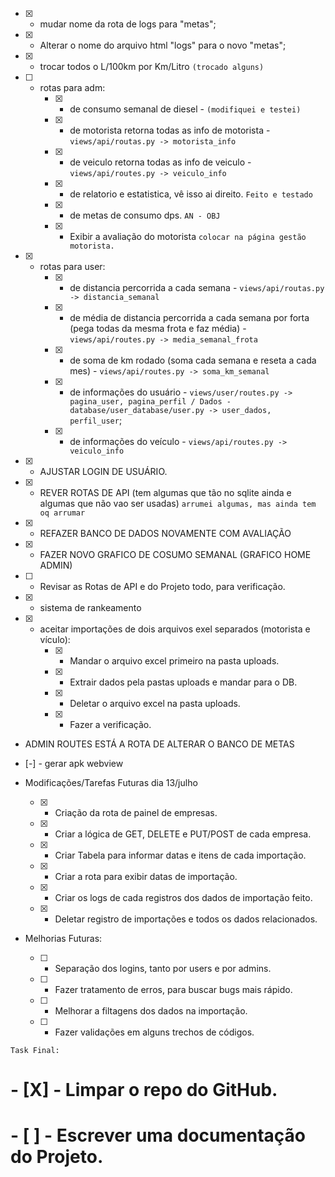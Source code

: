 
- [X] - mudar nome da rota de logs para "metas";
- [X] - Alterar o nome do arquivo html "logs" para o novo "metas";

- [X] - trocar todos o L/100km por Km/Litro `(trocado alguns)`

- [ ] - rotas para adm:
	* [x] - de consumo semanal de diesel - `(modifiquei e testei)`
	* [X] - de motorista retorna todas as info de motorista - `views/api/routas.py -> motorista_info`
	* [X] - de veiculo retorna todas as info de veiculo - `views/api/routes.py -> veiculo_info`
	* [X] - de relatorio e estatistica, vê isso ai direito. `Feito e testado`
	* [X] - de metas de consumo dps. `AN - OBJ`
	* [X] - Exibir a avaliação do motorista `colocar na página gestão motorista.`

- [X] - rotas para user:
	* [X] - de distancia percorrida a cada semana - `views/api/routas.py -> distancia_semanal`  
	* [X] - de média de distancia percorrida a cada semana por forta (pega todas da mesma frota e faz média) - `views/api/routes.py -> media_semanal_frota`
	* [X] - de soma de km rodado (soma cada semana e reseta a cada mes) - `views/api/routes.py -> soma_km_semanal`
	* [X] - de informações do usuário - `views/user/routes.py -> pagina_user, pagina_perfil / Dados - database/user_database/user.py -> user_dados, perfil_user`;
	* [X] - de informações do veículo - `views/api/routes.py -> veiculo_info`

- [X] - AJUSTAR LOGIN DE USUÁRIO.

- [X] - REVER ROTAS DE API (tem algumas que tão no sqlite ainda e algumas que não vao ser usadas) `arrumei algumas, mas ainda tem oq arrumar`
- [X] - REFAZER BANCO DE DADOS NOVAMENTE COM AVALIAÇÃO
- [X] - FAZER NOVO GRAFICO DE COSUMO SEMANAL (GRAFICO HOME ADMIN)
- [ ] - Revisar as Rotas de API e do Projeto todo, para verificação.

- [X] - sistema de rankeamento

- [X] - aceitar importações de dois arquivos exel separados (motorista e vículo):
	* [X] - Mandar o arquivo excel primeiro na pasta uploads.
	* [X] - Extrair dados pela pastas uploads e mandar para o DB.
	* [X] - Deletar o arquivo excel na pasta uploads.
	* [X] - Fazer a verificação.

- ADMIN ROUTES ESTÁ A ROTA DE ALTERAR O BANCO DE METAS

- [-] - gerar apk webview

- Modificações/Tarefas Futuras dia 13/julho
	* [X] - Criação da rota de painel de empresas.
	* [X] - Criar a lógica de GET, DELETE e PUT/POST de cada empresa.
	* [X] - Criar Tabela para informar datas e itens de cada importação.
	* [X] - Criar a rota para exibir datas de importação.
	* [X] - Criar os logs de cada registros dos dados de importação feito.
	* [X] - Deletar registro de importações e todos os dados relacionados.

- Melhorias Futuras:
	* [ ] - Separação dos logins, tanto por users e por admins.
	* [ ] - Fazer tratamento de erros, para buscar bugs mais rápido.
	* [ ] - Melhorar a filtagens dos dados na importação.
	* [ ] - Fazer validações em alguns trechos de códigos.

`Task Final:`
# - [X] - Limpar o repo do GitHub.
# - [ ] - Escrever uma documentação do Projeto.